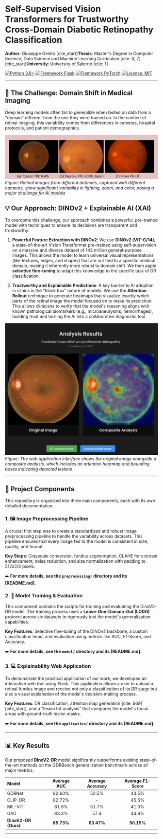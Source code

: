 # Self-Supervised Vision Transformers for Trustworthy Cross-Domain Diabetic Retinopathy Classification

**Author**: Giuseppe Genito
[cite_start]**Thesis**: Master's Degree in Computer Science, Data Science and Machine Learning Curriculum [cite: 6, 7]
[cite_start]**University**: University of Salerno [cite: 1]

[![Python 3.8+](https://img.shields.io/badge/python-3.8+-blue.svg)](https://www.python.org/downloads/release/python-380/)
[![Framework Flask](https://img.shields.io/badge/Framework-Flask-blue.svg)](https://flask.palletsprojects.com/)
[![Framework PyTorch](https://img.shields.io/badge/Framework-PyTorch-orange.svg)](https://pytorch.org/)
[![License: MIT](https://img.shields.io/badge/License-MIT-yellow.svg)](https://opensource.org/licenses/MIT)

---

## 🎯 The Challenge: Domain Shift in Medical Imaging

Deep learning models often fail to generalize when tested on data from a "domain" different from the one they were trained on. In the context of retinal imaging, this variability comes from differences in cameras, hospital protocols, and patient demographics.

![Domain Shift Example](readme_image/camere_fondi.png)
*Figure: Retinal images from different datasets, captured with different cameras, show significant variability in lighting, zoom, and color, posing a major challenge for AI models*

## 💡 Our Approach: DINOv2 + Explainable AI (XAI)

To overcome this challenge, our approach combines a powerful, pre-trained model with techniques to ensure its decisions are transparent and trustworthy.

1.  **Powerful Feature Extraction with DINOv2**: We use **DINOv2 (ViT-G/14)**, a state-of-the-art Vision Transformer pre-trained using self-supervision on a massive and diverse dataset of 142 million general-purpose images. This allows the model to learn universal visual representations (like textures, edges, and shapes) that are not tied to a specific medical domain, making it inherently more robust to domain shift. We then apply **selective fine-tuning** to adapt this knowledge to the specific task of DR classification.

2.  **Trustworthy and Explainable Predictions**: A key barrier to AI adoption in clinics is the "black box" nature of models. We use the **Attention Rollout** technique to generate heatmaps that visualize exactly which parts of the retinal image the model focused on to make its prediction. This allows clinicians to verify that the model's reasoning aligns with known pathological biomarkers (e.g., microaneurysms, hemorrhages), building trust and turning the AI into a collaborative diagnostic tool.

![Explainability Example](readme_image/interface_demo.png)
*Figure: The web application interface shows the original image alongside a composite analysis, which includes an attention heatmap and bounding boxes indicating detected lesions*

---

## 🚀 Project Components

This repository is organized into three main components, each with its own detailed documentation.

### 1. 🖼️ Image Preprocessing Pipeline
A crucial first step was to create a standardized and robust image preprocessing pipeline to handle the variability across datasets. This pipeline ensures that every image fed to the model is consistent in size, quality, and format.

**Key Steps**: Grayscale conversion, fundus segmentation, CLAHE for contrast enhancement, noise reduction, and size normalization with padding to 512x512 pixels.

➡️ **For more details, see the `preprocessing/` directory and its [README.md].**

### 2. 🧠 Model Training & Evaluation
This component contains the scripts for training and evaluating the DinoV2-DR model. The training process uses a **Leave-One-Domain-Out (LODO)** protocol across six datasets to rigorously test the model's generalization capabilities.

**Key Features**: Selective fine-tuning of the DINOv2 backbone, a custom classification head, and evaluation using metrics like AUC, F1-Score, and Accuracy.

➡️ **For more details, see the `model/` directory and its [README.md].**

### 3. 💻 Explainability Web Application
To demonstrate the practical application of our work, we developed an interactive web tool using Flask. This application allows a user to upload a retinal fundus image and receive not only a classification of its DR stage but also a visual explanation of the model's decision-making process.

**Key Features**: DR classification, attention map generation [cite: 669][cite_start], and a "lesion hit-analysis" that compares the model's focus areas with ground-truth lesion masks.

➡️ **For more details, see the `application/` directory and its [README.md].**

---
## 📊 Key Results

Our proposed **DinoV2-DR** model significantly outperforms existing state-of-the-art methods on the GDRBench generalization benchmark across all major metrics.

| Model | Average AUC | Average Accuracy | Average F1-Score |
| :--- | :---: | :---: | :---: |
| GDRNet | 82.60% | 52.5% | 43.5% |
| CLIP-DR  | 82.72% | - | 45.5% |
| MIL-ViT  | 81.9% | 51.7% | 41.0% |
| GAD  | 83.3% | 57.4 | 44.6% |
| **DinoV2-DR (Ours)** | **85.73%** | **63.47%** | **50.15%** |

---
